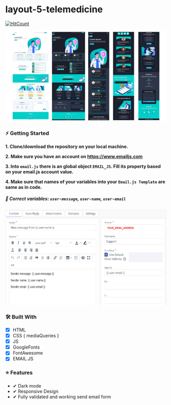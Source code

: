 # layout-5-telemedicine

[![HitCount](http://hits.dwyl.com/jstrzyzykowski/layout-5-telemedicine.svg)](http://hits.dwyl.com/jstrzyzykowski/layout-5-telemedicine)

![](/project-showcase.png)

### ⚡ Getting Started

**1. Clone/download the repository on your local machine.**

**2. Make sure you have an account on https://www.emailjs.com**

**3. Into `email.js` there is an global object `EMAIL_JS`. 
Fill its property based on your email.js account value.**

**4. Make sure that names of your variables into your `Email.js Template` are same as in code.**
##### 🚨 Correct variables: `user-message`, `user-name`, `user-email`

<img src="https://raw.githubusercontent.com/jstrzyzykowski/layout-5-telemedicine/master/email-js-config.png" height="300">

### 🛠 Built With

- [x] HTML
- [x] CSS { mediaQueries }
- [x] JS
- [x] GoogleFonts
- [x] FontAwesome
- [x] EMAIL.JS

### ⭐ Features

- ✔ Dark mode
- ✔ Responsive Design
- ✔ Fully validated and working send email form
